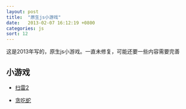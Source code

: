 ```yaml
---
layout: post
title:  "原生js小游戏"
date:   2013-02-07 16:12:19 +0800
categories: js
sort: 12
---
```


这是2013年写的，原生js小游戏。一直未修复，可能还要一些内容需要完善

## 小游戏

- [扫雷2](/widget/jsGame/minesweepergame/MinesweeperGame.html)

- [贪吃蛇](/widget/jsGame/snakegame/JSSnakeGame.html) 
